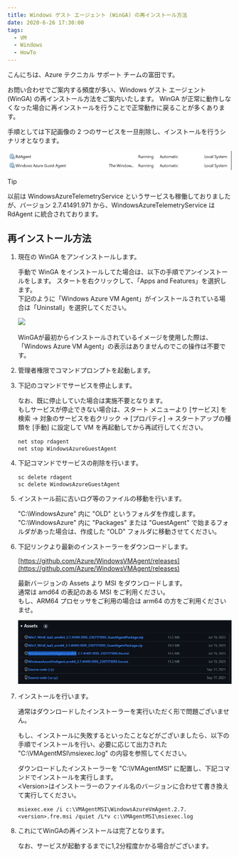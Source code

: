 ```yaml
---
title: Windows ゲスト エージェント (WinGA) の再インストール方法
date: 2020-6-26 17:30:00
tags:
  - VM
  - Windows
  - HowTo
---
```


こんにちは、Azure テクニカル サポート チームの富田です。

お問い合わせでご案内する頻度が多い、Windows ゲスト エージェント (WinGA) の再インストール方法をご案内いたします。
WinGA が正常に動作しなくなった場合に再インストールを行うことで正常動作に戻ることが多くあります。

手順としては下記画像の 2 つのサービスを一旦削除し、インストールを行うシナリオとなります。  

![](./re-install-windows-azure-guest-agent/service.png) 

> [!TIP]
> 以前は WindowsAzureTelemetryService というサービスも稼働しておりましたが、バージョン 2.7.41491.971 から、WindowsAzureTelemetryService は RdAgent に統合されております。
 
## 再インストール方法

1. 現在の WinGA をアンインストールします。  
    
    手動で WinGA をインストールしてた場合は、以下の手順でアンインストールをします。
    スタートを右クリックして、「Apps and Features」を選択します。  
    下記のように「Windows Azure VM Agent」がインストールされている場合は「Uninstall」を選択してください。

    ![](./re-install-windows-azure-guest-agent/app-and-features.png) 

    WinGAが最初からインストールされているイメージを使用した際は、「Windows Azure VM Agent」の表示はありませんのでこの操作は不要です。

1. 管理者権限でコマンドプロンプトを起動します。

1. 下記のコマンドでサービスを停止します。

    なお、既に停止していた場合は実施不要となります。  
    もしサービスが停止できない場合は、スタート メニューより [サービス] を検索 → 対象のサービスを右クリック → [プロパティ] → スタートアップの種類を [手動] に設定して VM を再起動してから再試行してください。  

    ```CMD
    net stop rdagent
    net stop WindowsAzureGuestAgent
    ```

1. 下記コマンドでサービスの削除を行います。

    ```CMD
    sc delete rdagent
    sc delete WindowsAzureGuestAgent
    ```

1. インストール前に古いログ等のファイルの移動を行います。  
    
    "C:\WindowsAzure" 内に "OLD" というフォルダを作成します。  
    "C:\WindowsAzure" 内に "Packages" または "GuestAgent" で始まるフォルダがあった場合は、作成した "OLD" フォルダに移動させてください。

1. 下記リンクより最新のインストーラーをダウンロードします。  

    [https://github.com/Azure/WindowsVMAgent/releases](https://github.com/Azure/WindowsVMAgent/releases)
    
    最新バージョンの Assets より MSI をダウンロードします。  
    通常は amd64 の表記のある MSI をご利用ください。  
    もし、ARM64 プロセッサをご利用の場合は arm64 の方をご利用くださいませ。

    ![](./re-install-windows-azure-guest-agent/image.png)

1. インストールを行います。
    
    通常はダウンロードしたインストーラーを実行いただく形で問題ございません。

    もし、インストールに失敗するといったことなどがございましたら、以下の手順でインストールを行い、必要に応じて出力された "C:\VMAgentMSI\msiexec.log" の内容を参照してください。  

    ダウンロードしたインストーラーを "C:\VMAgentMSI" に配置し、下記コマンドでインストールを実行します。  
    \<Version\>はインストーラーのファイル名のバージョンに合わせて書き換えて実行してください。  
    
    ```CMD
    msiexec.exe /i c:\VMAgentMSI\WindowsAzureVmAgent.2.7.<version>.fre.msi /quiet /L*v c:\VMAgentMSI\msiexec.log
    ```

1. これにてWinGAの再インストールは完了となります。  
    
    なお、サービスが起動するまでに1,2分程度かかる場合がございます。  
